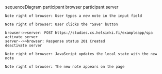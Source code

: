 sequenceDiagram
    participant browser
    participant server

    Note right of browser: User types a new note in the input field

    Note right of browser: User clicks the "Save" button

    browser->>server: POST https://studies.cs.helsinki.fi/exampleapp/spa
    activate server
    server-->>browser: Response status 201 Created
    deactivate server

    Note right of browser: JavaScript updates the local state with the new note

    Note right of browser: The new note appears on the page
